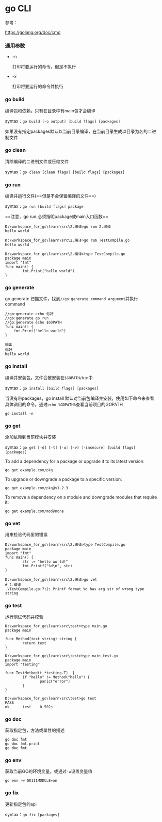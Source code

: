 # go CLI

参考：

https://golang.org/doc/cmd

### 通用参数

- -n 

  打印将要运行的命令，但是不执行

- -x

  打印将要运行的命令并执行

### go build

编译包和依赖，只有在目录中有main包才会编译

syntax：`go build [-o output] [build flags] [packages]`

如果没有指定packages默认以当前目录编译，在当前目录生成以目录为名的二进制文件

### go clean

清除编译的二进制文件或压缩文件

syntax：`go clean [clean flags] [build flags] [packages]`

### go run

编译并运行文件(==但是不会保留编译的文件==)

syntax：`go run [build flags] package`

==注意，go run 必须指明package或main入口函数==

```
D:\workspace_for_go\learn\src\2.编译>go run 2.编译
hello world

D:\workspace_for_go\learn\src\2.编译>go run TestCompile.go
hello world

D:\workspace_for_go\learn\src\2.编译>type TestCompile.go
package main
import "fmt"
func main() {
        fmt.Print("hello world")
}
```

### go generate

go generate 扫描文件，找到`//go:generate command argument`并执行command

```
//go:generate echo 你好
//go:generate go run
//go:generate echo $GOPATH
func main() {
	fmt.Print("hello world")
}

输出
你好
hello world
```

### go install

编译并安装包，文件会被安装在`$GOPATH/bin`中

syntax：`go install [build flags] [packages]`

当没有带packages，go install 默认对当前包编译并安装，使用如下命令来查看具体调用的命令。通过`echo %GOPATH%`查看当前项目的GOPATH

```
go install -n
```

### go get

添加依赖到当前模块并安装

syntax：`go get [-d] [-t] [-u] [-v] [-insecure] [build flags] [packages]`

To add a dependency for a package or upgrade it to its latest version:

```
go get example.com/pkg
```

To upgrade or downgrade a package to a specific version:

```
go get example.com/pkg@v1.2.3
```

To remove a dependency on a module and downgrade modules that require it:

```
go get example.com/mod@none
```

### go vet

用来检验代码里的错误

```
D:\workspace_for_go\learn\src\2.编译>type TestCompile.go
package main
import "fmt"
func main() {
        str := "hello world!"
        fmt.Printf("%d\n", str)
}

D:\workspace_for_go\learn\src\2.编译>go vet
# 2.编译
.\TestCompile.go:7:2: Printf format %d has arg str of wrong type string
```

### go test

运行测试代码并校验

```
D:\workspace_for_go\learn\src\test>type main.go
package main

func Method(text string) string {
        return text
}

D:\workspace_for_go\learn\src\test>type main_test.go
package main
import "testing"

func TestMethod(t *testing.T)  {
        if "hello" != Method("hello") {
                panic("error")
        }
}

D:\workspace_for_go\learn\src\test>go test
PASS
ok      test    0.502s
```

### go doc

获取指定包，方法或属性的描述

```
go doc fmt
go doc fmt.print
go doc fmt.
```

### go env

获取当前GO的环境变量，或通过`-w`设置变量值

```
go env -w GO111MODULE=on
```

### go fix

更新指定包的api

syntax：`go fix [packages]`